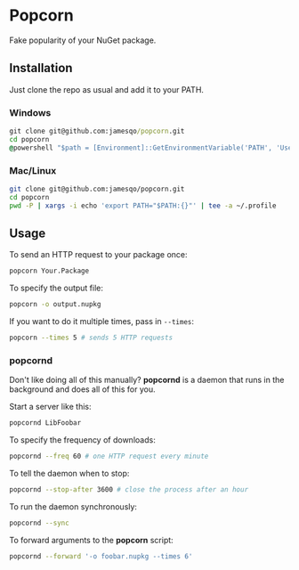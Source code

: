 # Popcorn

Fake popularity of your NuGet package.

## Installation

Just clone the repo as usual and add it to your PATH.

### Windows

```cmd
git clone git@github.com:jamesqo/popcorn.git
cd popcorn
@powershell "$path = [Environment]::GetEnvironmentVariable('PATH', 'User'); [Environment]::SetEnvironmentVariable('PATH', ""$path;$pwd"", 'User')"
```

### Mac/Linux

```bash
git clone git@github.com:jamesqo/popcorn.git
cd popcorn
pwd -P | xargs -i echo 'export PATH="$PATH:{}"' | tee -a ~/.profile
```

## Usage

To send an HTTP request to your package once:

```bash
popcorn Your.Package
```

To specify the output file:

```bash
popcorn -o output.nupkg
```

If you want to do it multiple times, pass in `--times`:

```bash
popcorn --times 5 # sends 5 HTTP requests
```

### popcornd

Don't like doing all of this manually? **popcornd** is a daemon that runs in the background and does all of this for you.

Start a server like this:

```bash
popcornd LibFoobar
```

To specify the frequency of downloads:

```bash
popcornd --freq 60 # one HTTP request every minute
```

To tell the daemon when to stop:

```bash
popcornd --stop-after 3600 # close the process after an hour
```

To run the daemon synchronously:

```bash
popcornd --sync
```

To forward arguments to the **popcorn** script:

```bash
popcornd --forward '-o foobar.nupkg --times 6'
```
